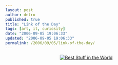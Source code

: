 ```yaml
---
layout: post
author: detro
published: true
title: "Link of the Day"
tags: [art, it, curiosity]
date: "2006-09-05 19:06:33"
updated: "2006-09-05 19:06:33"
permalink: /2006/09/05/link-of-the-day/
---
```


<div align="center"><a href="http://www.thebeststuffintheworld.com/"><img src="http://www.thebeststuffintheworld.com/images/thebeststuffintheworld.gif" alt="Best Stuff in the World" /></a></div>
